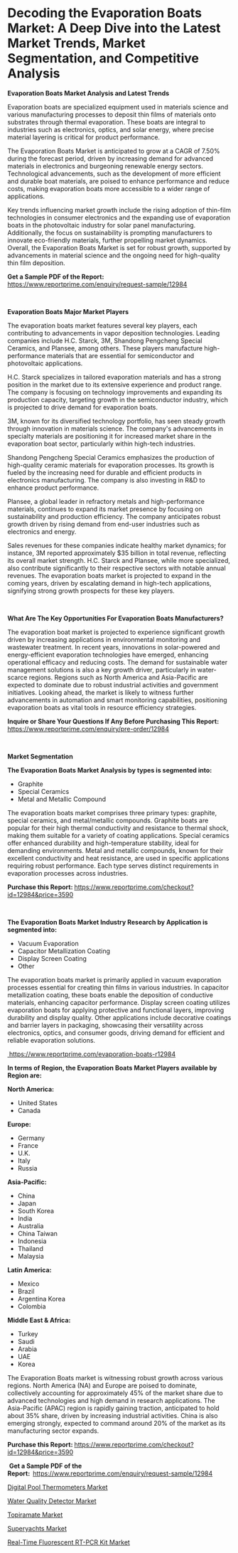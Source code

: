 <p><h1>Decoding the Evaporation Boats Market: A Deep Dive into the Latest Market Trends, Market Segmentation, and Competitive Analysis</h1></p><p><strong>Evaporation Boats Market Analysis and Latest Trends</strong></p>
<p><p>Evaporation boats are specialized equipment used in materials science and various manufacturing processes to deposit thin films of materials onto substrates through thermal evaporation. These boats are integral to industries such as electronics, optics, and solar energy, where precise material layering is critical for product performance.</p><p>The Evaporation Boats Market is anticipated to grow at a CAGR of 7.50% during the forecast period, driven by increasing demand for advanced materials in electronics and burgeoning renewable energy sectors. Technological advancements, such as the development of more efficient and durable boat materials, are poised to enhance performance and reduce costs, making evaporation boats more accessible to a wider range of applications.</p><p>Key trends influencing market growth include the rising adoption of thin-film technologies in consumer electronics and the expanding use of evaporation boats in the photovoltaic industry for solar panel manufacturing. Additionally, the focus on sustainability is prompting manufacturers to innovate eco-friendly materials, further propelling market dynamics. Overall, the Evaporation Boats Market is set for robust growth, supported by advancements in material science and the ongoing need for high-quality thin film deposition.</p></p>
<p><strong>Get a Sample PDF of the Report:&nbsp;</strong> <a href="https://www.reportprime.com/enquiry/request-sample/12984">https://www.reportprime.com/enquiry/request-sample/12984</a></p>
<p>&nbsp;</p>
<p><strong>Evaporation Boats Major Market Players</strong></p>
<p><p>The evaporation boats market features several key players, each contributing to advancements in vapor deposition technologies. Leading companies include H.C. Starck, 3M, Shandong Pengcheng Special Ceramics, and Plansee, among others. These players manufacture high-performance materials that are essential for semiconductor and photovoltaic applications.</p><p>H.C. Starck specializes in tailored evaporation materials and has a strong position in the market due to its extensive experience and product range. The company is focusing on technology improvements and expanding its production capacity, targeting growth in the semiconductor industry, which is projected to drive demand for evaporation boats.</p><p>3M, known for its diversified technology portfolio, has seen steady growth through innovation in materials science. The company's advancements in specialty materials are positioning it for increased market share in the evaporation boat sector, particularly within high-tech industries.</p><p>Shandong Pengcheng Special Ceramics emphasizes the production of high-quality ceramic materials for evaporation processes. Its growth is fueled by the increasing need for durable and efficient products in electronics manufacturing. The company is also investing in R&D to enhance product performance.</p><p>Plansee, a global leader in refractory metals and high-performance materials, continues to expand its market presence by focusing on sustainability and production efficiency. The company anticipates robust growth driven by rising demand from end-user industries such as electronics and energy.</p><p>Sales revenues for these companies indicate healthy market dynamics; for instance, 3M reported approximately $35 billion in total revenue, reflecting its overall market strength. H.C. Starck and Plansee, while more specialized, also contribute significantly to their respective sectors with notable annual revenues. The evaporation boats market is projected to expand in the coming years, driven by escalating demand in high-tech applications, signifying strong growth prospects for these key players.</p></p>
<p>&nbsp;</p>
<p><strong>What Are The Key Opportunities For Evaporation Boats Manufacturers?</strong></p>
<p><p>The evaporation boat market is projected to experience significant growth driven by increasing applications in environmental monitoring and wastewater treatment. In recent years, innovations in solar-powered and energy-efficient evaporation technologies have emerged, enhancing operational efficacy and reducing costs. The demand for sustainable water management solutions is also a key growth driver, particularly in water-scarce regions. Regions such as North America and Asia-Pacific are expected to dominate due to robust industrial activities and government initiatives. Looking ahead, the market is likely to witness further advancements in automation and smart monitoring capabilities, positioning evaporation boats as vital tools in resource efficiency strategies.</p></p>
<p><strong>Inquire or Share Your Questions If Any Before Purchasing This Report:</strong> <a href="https://www.reportprime.com/enquiry/pre-order/12984">https://www.reportprime.com/enquiry/pre-order/12984</a></p>
<p>&nbsp;</p>
<p><strong>Market Segmentation</strong></p>
<p><strong>The Evaporation Boats Market Analysis by types is segmented into:</strong></p>
<p><ul><li>Graphite</li><li>Special Ceramics</li><li>Metal and Metallic Compound</li></ul></p>
<p><p>The evaporation boats market comprises three primary types: graphite, special ceramics, and metal/metallic compounds. Graphite boats are popular for their high thermal conductivity and resistance to thermal shock, making them suitable for a variety of coating applications. Special ceramics offer enhanced durability and high-temperature stability, ideal for demanding environments. Metal and metallic compounds, known for their excellent conductivity and heat resistance, are used in specific applications requiring robust performance. Each type serves distinct requirements in evaporation processes across industries.</p></p>
<p><strong>Purchase this Report:&nbsp;</strong><a href="https://www.reportprime.com/checkout?id=12984&price=3590">https://www.reportprime.com/checkout?id=12984&price=3590</a></p>
<p>&nbsp;</p>
<p><strong>The Evaporation Boats Market Industry Research by Application is segmented into:</strong></p>
<p><ul><li>Vacuum Evaporation</li><li>Capacitor Metallization Coating</li><li>Display Screen Coating</li><li>Other</li></ul></p>
<p><p>The evaporation boats market is primarily applied in vacuum evaporation processes essential for creating thin films in various industries. In capacitor metallization coating, these boats enable the deposition of conductive materials, enhancing capacitor performance. Display screen coating utilizes evaporation boats for applying protective and functional layers, improving durability and display quality. Other applications include decorative coatings and barrier layers in packaging, showcasing their versatility across electronics, optics, and consumer goods, driving demand for efficient and reliable evaporation solutions.</p></p>
<p><a href="https://www.reportprime.com/evaporation-boats-r12984">&nbsp;https://www.reportprime.com/evaporation-boats-r12984</a></p>
<p><strong>In terms of Region, the Evaporation Boats Market Players available by Region are:</strong></p>
<p>
    <p> <strong> North America: </strong>
        <ul>
            <li>United States</li>
            <li>Canada</li>
        </ul>
        </p> 
    <p> <strong> Europe: </strong>
        <ul>
            <li>Germany</li>
            <li>France</li>
            <li>U.K.</li>
            <li>Italy</li>
            <li>Russia</li>
        </ul>
        </p> 
    <p> <strong> Asia-Pacific: </strong>
        <ul>
            <li>China</li>
            <li>Japan</li>
            <li>South Korea</li>
            <li>India</li>
            <li>Australia</li>
            <li>China Taiwan</li>
            <li>Indonesia</li>
            <li>Thailand</li>
            <li>Malaysia</li>
        </ul>
        </p> 
    <p> <strong> Latin America: </strong>
        <ul>
            <li>Mexico</li>
            <li>Brazil</li>
            <li>Argentina Korea</li>
            <li>Colombia</li>
        </ul>
        </p> 
    <p> <strong> Middle East & Africa: </strong>
        <ul>
            <li>Turkey</li>
            <li>Saudi</li>
            <li>Arabia</li>
            <li>UAE</li>
            <li>Korea</li>
        </ul>
    </p>
    </p>
<p><p>The Evaporation Boats market is witnessing robust growth across various regions. North America (NA) and Europe are poised to dominate, collectively accounting for approximately 45% of the market share due to advanced technologies and high demand in research applications. The Asia-Pacific (APAC) region is rapidly gaining traction, anticipated to hold about 35% share, driven by increasing industrial activities. China is also emerging strongly, expected to command around 20% of the market as its manufacturing sector expands.</p></p>
<p><strong>Purchase this Report: </strong><a href="https://www.reportprime.com/checkout?id=12984&price=3590">https://www.reportprime.com/checkout?id=12984&price=3590</a></p>
<p>&nbsp;<strong>Get a Sample PDF of the Report:&nbsp;&nbsp;</strong><a href="https://www.reportprime.com/enquiry/request-sample/12984">https://www.reportprime.com/enquiry/request-sample/12984</a></p>
<p><strong></strong></p>
<p><p><a href="https://medium.com/@marisolking1/digital-pool-thermometers-market-size-by-type-cable-probe-type-wireless-floating-type-by-product-a233515331f4">Digital Pool Thermometers Market</a></p><p><a href="https://medium.com/@marisolking1/water-quality-detector-market-insights-market-products-and-regional-analysis-forecasted-for-period-ae174e3df307">Water Quality Detector Market</a></p><p><a href="https://www.linkedin.com/pulse/topiramate-industry-analysis-report-its-market-size-growing-hgewe?trackingId=iVEPhPLGSFqqbHYbxuYICQ%3D%3D">Topiramate Market</a></p><p><a href="https://github.com/napierswinnyfg/Market-Research-Report-List-1/blob/main/superyachts-market.md">Superyachts Market</a></p><p><a href="https://issuu.com/reportprime-2/docs/real-time-fluorescent-rt-pcr-kit-ma_320e8da8f94c9a">Real-Time Fluorescent RT-PCR Kit Market</a></p></p>
